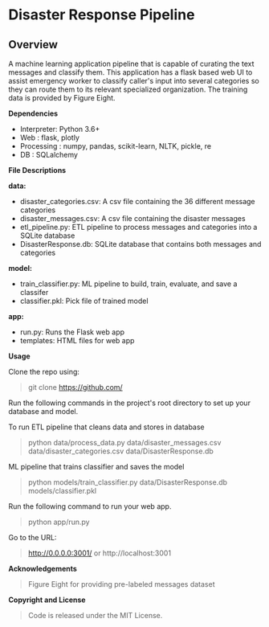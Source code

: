 # Disaster Response Pipeline

##  Overview


A machine learning application pipeline that is capable of curating the text messages and classify them. This application has a flask based web UI to assist emergency worker to classify caller's input into several categories so they can route them to its relevant specialized organization. The training data is provided by Figure Eight.

**Dependencies**

- Interpreter: Python 3.6+
- Web : flask, plotly
- Processing : numpy, pandas, scikit-learn, NLTK, pickle, re
- DB : SQLalchemy

**File Descriptions**

 **data:**
- disaster_categories.csv: A csv file containing the 36 different message categories
- disaster_messages.csv: A csv file containing the disaster messages
- etl_pipeline.py: ETL pipeline to process messages and categories into a SQLite database
- DisasterResponse.db: SQLite database that contains both messages and categories

 **model:**
- train_classifier.py: ML pipeline to build, train, evaluate, and save a classifer
- classifier.pkl: Pick file of trained model

 **app:**
- run.py: Runs the Flask web app
- templates: HTML files for web app

**Usage**

Clone the repo using:
> git clone https://github.com/


Run the following commands in the project's root directory to set up your database and model.

To run ETL pipeline that cleans data and stores in database
> python data/process_data.py data/disaster_messages.csv data/disaster_categories.csv data/DisasterResponse.db

ML pipeline that trains classifier and saves the model
> python models/train_classifier.py data/DisasterResponse.db models/classifier.pkl

Run the following command to run your web app.
> python app/run.py

Go to the URL:

> http://0.0.0.0:3001/ or http://localhost:3001

**Acknowledgements**

> Figure Eight for providing pre-labeled messages dataset

**Copyright and License**
> Code is released under the MIT License.
